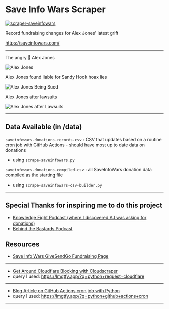 # Save Info Wars Scraper

[![scraper-saveinfowars](https://github.com/Egarok/SaveInfoWarsScraper/actions/workflows/scraper-saveinfowars.yml/badge.svg)](https://github.com/Egarok/SaveInfoWarsScraper/actions/workflows/scraper-saveinfowars.yml)

Record fundraising changes for Alex Jones' latest grift

https://saveinfowars.com/

---

The angry 🍅 Alex Jones

![Alex Jones](https://media.giphy.com/media/MDyUdNLYH2YHeHtCC7/giphy.gif)

Alex Jones found liable for Sandy Hook hoax lies

![Alex Jones Being Sued](https://media.giphy.com/media/kRiIx7abitgVq/giphy.gif)

Alex Jones after lawsuits

![Alex Jones after Lawsuits](https://media.giphy.com/media/1AgDOgXEBkhBOr9cTD/giphy.gif)

---

## Data Available (in /data)

`saveinfowars-donations-records.csv` : CSV that updates based on a routine cron job with GitHub Actions - should have most up to date data on donations

- using `scrape-saveinfowars.py`

`saveinfowars-donations-compiled.csv` : all SaveInfoWars donation data compiled as the starting file

- using `scrape-saveinfowars-csv-builder.py`

---

## Special Thanks for inspiring me to do this project

- [Knowledge Fight Podcast (where I discovered AJ was asking for donations)](https://podcasts.apple.com/us/podcast/knowledge-fight/id1192992870)
- [Behind the Bastards Podcast](https://podcasts.apple.com/us/podcast/behind-the-bastards/id1373812661)

## Resources

- [Save Info Wars GiveSendGo Fundraising Page](https://www.givesendgo.com/G2CK4)

---

- [Get Around Cloudflare Blocking with Cloudscraper](https://stackoverflow.com/questions/49087990/python-request-being-blocked-by-cloudflare)
- query I used: https://lmgtfy.app/?q=python+request+cloudflare

---

- [Blog Article on GitHub Actions cron job with Python](https://canovasjm.netlify.app/2020/11/29/github-actions-run-a-python-script-on-schedule-and-commit-changes/)
- query I used: https://lmgtfy.app/?q=python+github+actions+cron

---